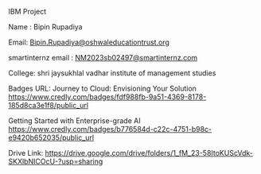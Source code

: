 IBM Project

Name : Bipin Rupadiya

Email: Bipin.Rupadiya@oshwaleducationtrust.org

smartinternz email : NM2023sb02497@smartinternz.com

College: shri jaysukhlal vadhar institute of management studies

Badges URL:
Journey to Cloud: Envisioning Your Solution
https://www.credly.com/badges/fdf988fb-9a51-4369-8178-185d8ca3e1f8/public_url

Getting Started with Enterprise-grade AI
https://www.credly.com/badges/b776584d-c22c-4751-b98c-e9420b652035/public_url

Drive Link:
https://drive.google.com/drive/folders/1_fM_23-58ItoKUScVdk-SKXlbNICOcU-?usp=sharing



